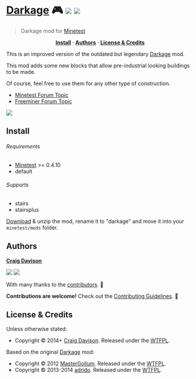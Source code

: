# [Darkage](https://davison.io/darkage/) :video_game: [![](https://img.shields.io/travis/davisonio/darkage.svg?style=flat-square)](https://travis-ci.org/davisonio/darkage) [![](https://img.shields.io/gitter/room/davisonio/bacon.svg)](https://gitter.im/davisonio/bacon)

> Darkage mod for [Minetest](http://www.minetest.net)

<p align="center">
<b><a href="#install">Install</a></b>
·
<b><a href="#authors">Authors</a></b>
·
<b><a href="#license--credits">License & Credits</a></b>
</p>

This is an improved version of the outdated but legendary [Darkage](https://forum.minetest.net/viewtopic.php?f=11&t=3213) mod.

This mod adds some new blocks that allow pre-industrial looking buildings to be made.

Of course, feel free to use them for any other type of construction.

- [Minetest Forum Topic](https://forum.minetest.net/viewtopic.php?id=10063)
- [Freeminer Forum Topic](http://forum.freeminer.org/threads/darkage-improved-darkage.176/)

![](https://davison.io/assets/img/minetest-darkage-screenshot.png)

## Install

###### Requirements

- [Minetest](http://www.minetest.net) >= 0.4.10
- default

###### Supports

- stairs
- stairsplus

[Download](https://github.com/davisonio/darkage/archive/master.zip) & unzip the mod, rename it to "darkage" and move it into your `minetest/mods` folder.

## Authors

**[Craig Davison](https://davison.io)**

[![](https://img.shields.io/github/followers/davisonio.svg?style=social&label=Follow%20davisonio)](https://github.com/davisonio) [![](https://img.shields.io/twitter/follow/davisonio.svg?style=social)](https://twitter.com/davisonio)

With many thanks to the [contributors](https://github.com/davisonio/darkage/graphs/contributors). :clap:

**Contributions are welcome!** Check out the [Contributing Guidelines](https://github.com/davisonio/darkage/blob/master/CONTRIBUTING.md). :raised_hands:

## License & Credits

Unless otherwise stated:

- Copyright © 2014+ [Craig Davison](https://davison.io). Released under the [WTFPL](http://www.wtfpl.net/txt/copying/).

Based on the original [Darkage](https://forum.minetest.net/viewtopic.php?id=3213) mod:

- Copyright © 2012 [MasterGollum](https://forum.minetest.net/memberlist.php?mode=viewprofile&u=3104). Released under the [WTFPL](http://www.wtfpl.net/txt/copying/).
- Copyright © 2013-2014 [adrido](https://forum.minetest.net/memberlist.php?mode=viewprofile&u=3040). Released under the [WTFPL](http://www.wtfpl.net/txt/copying/).
